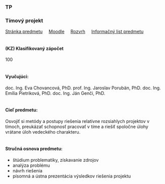 ### TP
### Tímový projekt

[Stránka predmetu](http://isr.fei.tuke.sk/tp/)&nbsp;&nbsp;&nbsp;&nbsp;
[Moodle](https://moodle.fei.tuke.sk/enrol/index.php?id=99)&nbsp;&nbsp;&nbsp;&nbsp;
[Rozvrh](https://maisportal.tuke.sk/portal/rozvrhy.mais)&nbsp;&nbsp;&nbsp;&nbsp;
[Informačný list predmetu](https://maisportal.tuke.sk/portal/tlacPredmetuOSP.mais?predmetId=52654259&lang=sk)&nbsp;&nbsp;&nbsp;&nbsp;
<br>
<br>

#### (KZ) Klasifikovaný zápočet
<div class="points-bar">
  <div class="points zapocet" style="width: 100%">100</div>
</div>
<br>

#### Vyučujúci:
doc. Ing. Eva Chovancová, PhD.
prof. Ing. Jaroslav Porubän, PhD.
doc. Ing. Emília Pietriková, PhD.
doc. Ing. Ján Genči, PhD.
<br>
<br>

#### Cieľ predmetu:
Osvojiť si metódy a postupy riešenia relatívne rozsiahlych projektov v tímoch, preukázať schopnosť pracovať v tíme a riešiť spoločne úlohy vrátane úloh vedeckého charakteru.
<br>
<br>

#### Stručná osnova predmetu:
- štúdium problematiky, získavanie zdrojov
- analýza problému
- návrh riešenia
- písomná a ústna prezentácia výsledkov riešenia projektu